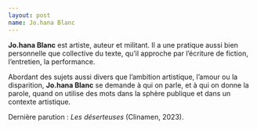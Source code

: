 ```yaml
---
layout: post
name: Jo.hana Blanc
---
```

**Jo.hana Blanc** est artiste, auteur et militant. Il a une pratique aussi bien personnelle que collective du texte, qu’il approche par l’écriture de fiction, l’entretien, la performance. 

Abordant des sujets aussi divers que l’ambition artistique, l’amour ou la disparition, **Jo.hana Blanc** se demande à qui on parle, et à qui on donne la parole, quand on utilise des mots dans la sphère publique et dans un contexte artistique.

Dernière parution : *Les déserteuses* (Clinamen, 2023).